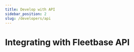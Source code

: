 ```yaml
---
title: Develop with API
sidebar_position: 2
slug: /developers/api
---
```


# Integrating with Fleetbase API
